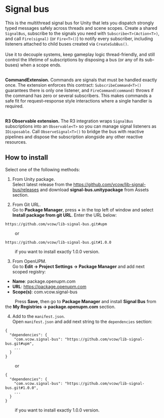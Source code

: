 # Signal bus
This is the multithread signal bus for Unity that lets you dispatch strongly typed messages safely across threads and scene scopes. Create a shared `SignalBus`, subscribe to the signals you need with `Subscribe<T>(Action<T>)`, and call `Fire(signal)` (or `Fire<T>()`) to notify every subscriber, including listeners attached to child buses created via `CreateSubBus()`.  
<br/>Use it to decouple systems, keep gameplay logic thread-friendly, and still control the lifetime of subscriptions by disposing a bus (or any of its sub-buses) when a scope ends.

<br/>**CommandExtension.** Commands are signals that must be handled exactly once. The extension enforces this contract: `SubscribeCommand<T>()` guarantees there is only one listener, and `FireCommand(command)` throws if the command has zero or several subscribers. This makes commands a safe fit for request–response style interactions where a single handler is required.

<br/>**R3 Observable extension.** The R3 integration wraps `SignalBus` subscriptions into an `Observable<T>` so you can manage signal listeners as `IDisposable`. Call `ObserveSignal<T>()` to bridge the bus with reactive pipelines and dispose the subscription alongside any other reactive resources.

## How to install
Select one of the following methods:

1. From Unity package.<br/>Select latest release from the https://github.com/vcow/lib-signal-bus/releases and download **signal-bus.unitypackage** from Assets section.

2. From Git URL.<br/>Go to **Package Manager**, press **+** in the top left of window and select **Install package from git URL**. Enter the URL below:
```
https://github.com/vcow/lib-signal-bus.git#upm
```
&nbsp;&nbsp;&nbsp;&nbsp;&nbsp;&nbsp;&nbsp;&nbsp;or
```
https://github.com/vcow/lib-signal-bus.git#1.0.0
```
&nbsp;&nbsp;&nbsp;&nbsp;&nbsp;&nbsp;&nbsp;&nbsp;if you want to install exactly 1.0.0 version.

3. From OpenUPM.<br/>Go to **Edit -> Project Settings -> Package Manager** and add next scoped registry:
* **Name**: package.openupm.com
* **URL**: https://package.openupm.com
* **Scope(s)**: com.vcow.signal-bus

&nbsp;&nbsp;&nbsp;&nbsp;&nbsp;&nbsp;&nbsp;&nbsp;Press **Save**, then go to **Package Manager** and install **Signal Bus** from the **My Registries -> package.openupm.com** section.

4. Add to the `manifest.json`.<br/>Open `manifest.json` and add next string to the `dependencies` section:
```
{
  "dependencies": {
    "com.vcow.signal-bus": "https://github.com/vcow/lib-signal-bus.git#upm",
    ...
  }
}
```
&nbsp;&nbsp;&nbsp;&nbsp;&nbsp;&nbsp;&nbsp;&nbsp;or
```
{
  "dependencies": {
    "com.vcow.signal-bus": "https://github.com/vcow/lib-signal-bus.git#1.0.0",
    ...
  }
}
```
&nbsp;&nbsp;&nbsp;&nbsp;&nbsp;&nbsp;&nbsp;&nbsp;if you want to install exactly 1.0.0 version.
